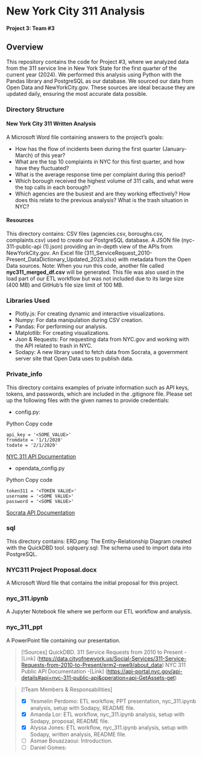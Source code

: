 # New York City 311 Analysis
#### Project 3: Team #3

## Overview
This repository contains the code for Project #3, where we analyzed data from the 311 service line in New York State for the first quarter of the current year (2024). We performed this analysis using Python with the Pandas library and PostgreSQL as our database. We sourced our data from Open Data and NewYorkCity.gov. These sources are ideal because they are updated daily, ensuring the most accurate data possible.


### Directory Structure
#### New York City 311 Written Analysis
A Microsoft Word file containing answers to the project’s goals: 

- How has the flow of incidents been during the first quarter (January-March) of this year?
- What are the top 10 complaints in NYC for this first quarter, and how have they fluctuated?
- What is the average response time per complaint during this period?
- Which borough received the highest volume of 311 calls, and what were the top calls in each borough?
- Which agencies are the busiest and are they working effectively? How does this relate to the previous analysis? What is the trash situation in NYC?

#### Resources
This directory contains:
CSV files (agencies.csv, boroughs.csv, complaints.csv) used to create our PostgreSQL database.
A JSON file (nyc-311-public-api (1).json) providing an in-depth view of the APIs from NewYorkCity.gov.
An Excel file (311_ServiceRequest_2010-Present_DataDictionary_Updated_2023.xlsx) with metadata from the Open Data sources.
Note: When you run this code, another file called **nyc311_merged_df.csv** will be generated. This file was also used in the load part of our ETL workflow but was not included due to its large size (400 MB) and GitHub’s file size limit of 100 MB.



### Libraries Used
- Plotly.js: For creating dynamic and interactive visualizations.
- Numpy: For data manipulation during CSV creation.
- Pandas: For performing our analysis.
- Matplotlib: For creating visualizations.
- Json & Requests: For requesting data from NYC.gov and working with the API related to trash in NYC.
- Sodapy: A new library used to fetch data from Socrata, a government server site that Open Data uses to publish data.

### Private_info
This directory contains examples of private information such as API keys, tokens, and passwords, which are included in the .gitignore file. Please set up the following files with the given names to provide credentials:

- config.py:
  
Python
Copy code
```
api_key = '<SOME_VALUE>'
fromdate = '1/1/2020'
todate = '2/1/2020'
```
[NYC 311 API Documentation](https://api-portal.nyc.gov/product#product=NYC-311-Public-Developers)

- opendata_config.py
  
Python
Copy code
```
token311 = '<TOKEN VALUE>'
username = '<SOME VALUE>'
password = '<SOME VALUE>'
```
[Socrata API Documentation](https://dev.socrata.com/foundry/data.cityofnewyork.us/erm2-nwe9)

### sql
This directory contains:
ERD.png: The Entity-Relationship Diagram created with the QuickDBD tool.
sqlquery.sql: The schema used to import data into PostgreSQL.

### NYC311 Project Proposal.docx
A Microsoft Word file that contains the initial proposal for this project.

### nyc_311.ipynb
A Jupyter Notebook file where we perform our ETL workflow and analysis.

### nyc_311_ppt
A PowerPoint file containing our presentation.

> [!Sources]
> QuickDBD.
> 311 Service Requests from 2010 to Present 
> -[Link] (https://data.cityofnewyork.us/Social-Services/311-Service-Requests-from-2010-to-Present/erm2-nwe9/about_data)
> NYC 311 Public API Documentation
> -[Link] (https://api-portal.nyc.gov/api-details#api=nyc-311-public-api&operation=api-GetAssets-get)
  

> [!Team Members & Responsabilities]
> - [x] Yesmelin Perdomo: ETL workflow, PPT presentation, nyc_311.ipynb analysis, setup with Sodapy, README file.
> - [x] Amanda Lor: ETL workflow, nyc_311.ipynb analysis, setup with Sodapy, proposal, README file.
> - [x] Alyssa Jones: ETL workflow, nyc_311.ipynb analysis, setup with Sodapy, written analysis, README file.
> - [ ] Asmae Bouazzaoui: Introduction.
> - [ ] Daniel Gomes: 



